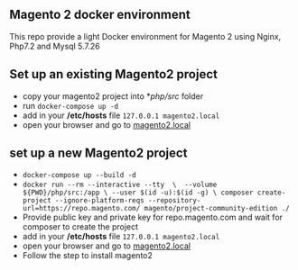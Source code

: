Magento 2 docker environment
---
This repo provide a light Docker environment for Magento 2 using Nginx, Php7.2 and Mysql 5.7.26

## Set up an existing Magento2 project
- copy your magento2 project into **php/src* folder
- run `docker-compose up -d`
- add in your **/etc/hosts** file `127.0.0.1 magento2.local`
- open your browser and go to [magento2.local](http://magento2.local)

## set up a new Magento2 project
- `docker-compose up --build -d`
- `
   docker run --rm --interactive --tty  \ 
   --volume ${PWD}/php/src:/app \
   --user $(id -u):$(id -g) \
   composer create-project --ignore-platform-reqs --repository-url=https://repo.magento.com/ magento/project-community-edition ./
   `
- Provide public key and private key for repo.magento.com and wait for composer to create the project 
- add in your **/etc/hosts** file `127.0.0.1 magento2.local`
- open your browser and go to [magento2.local](http://magento2.local/setup)
- Follow the step to install magento2
